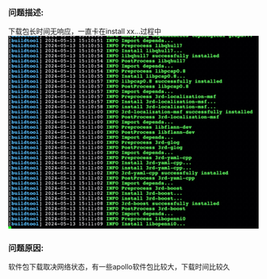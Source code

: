 ### 问题描述:
下载包长时间无响应，一直卡在install xx...过程中
![](images/install_waiting.png)

### 问题原因:
软件包下载取决网络状态，有一些apollo软件包比较大，下载时间比较久

